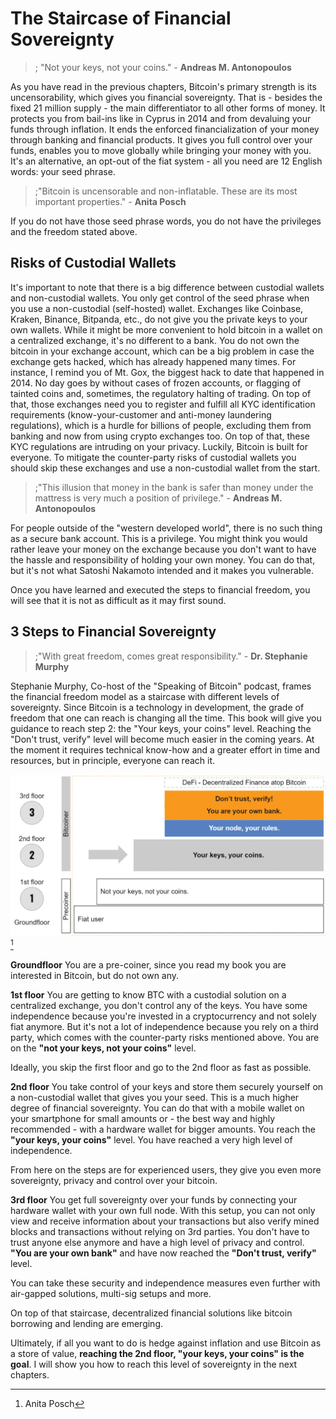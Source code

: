 # The Staircase of Financial Sovereignty

>; "Not your keys, not your coins." - **Andreas M. Antonopoulos**

As you have read in the previous chapters, Bitcoin's primary strength is its uncensorability, which gives you financial sovereignty. That is - besides the fixed 21 million supply - the main differentiator to all other forms of money. It protects you from bail-ins like in Cyprus in 2014 and from devaluing your funds through inflation. It ends the enforced financialization of your money through banking and financial products. It gives you full control over your funds, enables you to move globally while bringing your money with you. It's an alternative, an opt-out of the fiat system - all you need are 12 English words: your seed phrase.

>;"Bitcoin is uncensorable and non-inflatable. These are its most important properties." - **Anita Posch**

If you do not have those seed phrase words, you do not have the privileges and the freedom stated above.

## Risks of Custodial Wallets
It's important to note that there is a big difference between custodial wallets and non-custodial wallets. You only get control of the seed phrase when you use a non-custodial (self-hosted) wallet. Exchanges like Coinbase, Kraken, Binance, Bitpanda, etc., do not give you the private keys to your own wallets. While it might be more convenient to hold bitcoin in a wallet on a centralized exchange, it's no different to a bank. You do not own the bitcoin in your exchange account, which can be a big problem in case the exchange gets hacked, which has already happened many times. For instance, I remind you of Mt. Gox, the biggest hack to date that happened in 2014. No day goes by without cases of frozen accounts, or flagging of tainted coins and, sometimes, the regulatory halting of trading. On top of that, those exchanges need you to register and fulfill all KYC identification requirements (know-your-customer and anti-money laundering regulations), which is a hurdle for billions of people, excluding them from banking and now from using crypto exchanges too. On top of that, these KYC regulations are intruding on your privacy. Luckily, Bitcoin is built for everyone. To mitigate the counter-party risks of custodial wallets you should skip these exchanges and use a non-custodial wallet from the start.

>;"This illusion that money in the bank is safer than money under the mattress is very much a position of privilege." - **Andreas M. Antonopoulos**

For people outside of the "western developed world", there is no such thing as a secure bank account. This is a privilege. You might think you would rather leave your money on the exchange because you don't want to have the hassle and responsibility of holding your own money. You can do that, but it's not what Satoshi Nakamoto intended and it makes you vulnerable.

Once you have learned and executed the steps to financial freedom, you will see that it is not as difficult as it may first sound.

## 3 Steps to Financial Sovereignty

>;"With great freedom, comes great responsibility." - **Dr. Stephanie Murphy**

Stephanie Murphy, Co-host of the "Speaking of Bitcoin" podcast, frames the financial freedom model as a staircase with different levels of sovereignty. Since Bitcoin is a technology in development, the grade of freedom that one can reach is changing all the time. This book will give you guidance to reach step 2: the "Your keys, your coins" level. Reaching the "Don't trust, verify" level will become much easier in the coming years. At the moment it requires technical know-how and a greater effort in time and resources, but in principle, everyone can reach it.

![3 steps to financial sovereignty](resources/_staircase-sovereignty-3-steps.png) [^68]

**Groundfloor** You are a pre-coiner, since you read my book you are interested in Bitcoin, but do not own any.

**1st floor** You are getting to know BTC with a custodial solution on a centralized exchange, you don't control any of the keys. You have some independence because you're invested in a cryptocurrency and not solely fiat anymore. But it's not a lot of independence because you rely on a third party, which comes with the counter-party risks mentioned above. You are on the **"not your keys, not your coins"** level.

Ideally, you skip the first floor and go to the 2nd floor as fast as possible.

**2nd floor** You take control of your keys and store them securely yourself on a non-custodial wallet that gives you your seed. This is a much higher degree of financial sovereignty. You can do that with a mobile wallet on your smartphone for small amounts or - the best way and highly recommended - with a hardware wallet for bigger amounts. You reach the **"your keys, your coins"** level. You have reached a very high level of independence.

From here on the steps are for experienced users, they give you even more sovereignty, privacy and control over your bitcoin.

**3rd floor** You get full sovereignty over your funds by connecting your hardware wallet with your own full node. With this setup, you can not only view and receive information about your transactions but also verify mined blocks and transactions without relying on 3rd parties. You don't have to trust anyone else anymore and have a high level of privacy and control. **"You are your own bank"** and have now reached the **"Don't trust, verify"** level.

You can take these security and independence measures even further with air-gapped solutions, multi-sig setups and more.

On top of that staircase, decentralized financial solutions like bitcoin borrowing and lending are emerging.

Ultimately, if all you want to do is hedge against inflation and use Bitcoin as a store of value, **reaching the 2nd floor, "your keys, your coins" is the goal**. I will show you how to reach this level of sovereignty in the next chapters.

[^68]: Anita Posch

